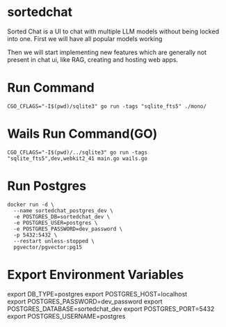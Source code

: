 # sortedchat

Sorted Chat is a UI to chat with multiple LLM models without being locked into one.
First we will have all popular models working

Then we will start implementing new features which are generally not present in chat ui,
like RAG, creating and hosting web apps.

# Run Command

```
CGO_CFLAGS="-I$(pwd)/sqlite3" go run -tags "sqlite_fts5" ./mono/
```

# Wails Run Command(GO)
```
CGO_CFLAGS="-I$(pwd)/../sqlite3" go run -tags "sqlite_fts5",dev,webkit2_41 main.go wails.go
```


# Run Postgres
```
docker run -d \
  --name sortedchat_postgres_dev \
  -e POSTGRES_DB=sortedchat_dev \
  -e POSTGRES_USER=postgres \
  -e POSTGRES_PASSWORD=dev_password \
  -p 5432:5432 \
  --restart unless-stopped \
  pgvector/pgvector:pg15
```

# Export Environment Variables
export DB_TYPE=postgres
export POSTGRES_HOST=localhost  
export POSTGRES_PASSWORD=dev_password
export POSTGRES_DATABASE=sortedchat_dev
export POSTGRES_PORT=5432
export POSTGRES_USERNAME=postgres